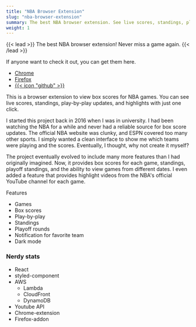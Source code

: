 ```yaml
---
title: "NBA Browser Extension"
slug: "nba-browser-extension"
summary: The best NBA browser extension. See live scores, standings, play-by-play updates, and highlights with just one click.
weight: 1
---
```


{{< lead >}}
The best NBA browser extension! Never miss a game again.
{{< /lead >}}


If anyone want to check it out, you can get them here.
- [Chrome](https://chrome.google.com/webstore/detail/box-scores/mfmkedeaebcckihpinmhkadoagdbifaa)
- [Firefox](https://addons.mozilla.org/en-US/firefox/addon/basketball-box-scores)
- [{{< icon "github" >}}](https://github.com/mingchia-andy-liu/chrome-extension-nba)


This is a browser extension to view box scores for NBA games. You can see live scores, standings, play-by-play updates, and highlights with just one click.

I started this project back in 2016 when I was in university. I had been watching the NBA for a while and never had a reliable source for box score updates. The official NBA website was clunky, and ESPN covered too many other sports. I simply wanted a clean interface to show me which teams were playing and the scores. Eventually, I thought, why not create it myself?

The project eventually evolved to include many more features than I had originally imagined. Now, it provides box scores for each game, standings, playoff standings, and the ability to view games from different dates. I even added a feature that provides highlight videos from the NBA's official YouTube channel for each game.

Features
- Games
- Box scores
- Play-by-play
- Standings
- Playoff rounds
- Notification for favorite team
- Dark mode

### Nerdy stats
- React
- styled-component
- AWS
  - Lambda
  - CloudFront
  - DynamoDB
- Youtube API
- Chrome-extension
- Firefox-addon
